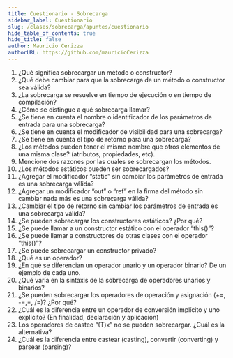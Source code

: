 ```yaml
---
title: Cuestionario - Sobrecarga
sidebar_label: Cuestionario
slug: /clases/sobrecarga/apuntes/cuestionario
hide_table_of_contents: true
hide_title: false
author: Mauricio Cerizza
authorURL: https://github.com/mauricioCerizza
---
```


1. ¿Qué significa sobrecargar un método o constructor?
2. ¿Qué debe cambiar para que la sobrecarga de un método o constructor sea válida? 
3. ¿La sobrecarga se resuelve en tiempo de ejecución o en tiempo de compilación?
4. ¿Cómo se distingue a qué sobrecarga llamar? 
5. ¿Se tiene en cuenta el nombre o identificador de los parámetros de entrada para una sobrecarga?
6. ¿Se tiene en cuenta el modificador de visibilidad para una sobrecarga?
7. ¿Se tiene en cuenta el tipo de retorno para una sobrecarga?
8. ¿Los métodos pueden tener el mismo nombre que otros elementos de una misma clase? (atributos, propiedades, etc).
9. Mencione dos razones por las cuales se sobrecargan los métodos.
10. ¿Los métodos estáticos pueden ser sobrecargados?
11. ¿Agregar el modificador “static” sin cambiar los parámetros de entrada es una sobrecarga válida?
12. ¿Agregar un modificador “out” o “ref” en la firma del método sin cambiar nada más es una sobrecarga válida?
13. ¿Cambiar el tipo de retorno sin cambiar los parámetros de entrada es una sobrecarga válida?
14. ¿Se pueden sobrecargar los constructores estáticos? ¿Por qué?
15. ¿Se puede llamar a un constructor estático con el operador “this()”?
16. ¿Se puede llamar a constructores de otras clases con el operador “this()”?
17. ¿Se puede sobrecargar un constructor privado?
18. ¿Qué es un operador?
19. ¿En qué se diferencian un operador unario y un operador binario? De un ejemplo de cada uno.
20. ¿Qué varía en la sintaxis de la sobrecarga de operadores unarios y binarios?
21. ¿Se pueden sobrecargar los operadores de operación y asignación (+=, -=,=, /=)? ¿Por qué?
22. ¿Cuál es la diferencia entre un operador de conversión implícito y uno explícito? (En finalidad, declaración y aplicación)
23. Los operadores de casteo “(T)x” no se pueden sobrecargar. ¿Cuál es la alternativa?
24. ¿Cuál es la diferencia entre castear (casting), convertir (converting) y parsear (parsing)?















